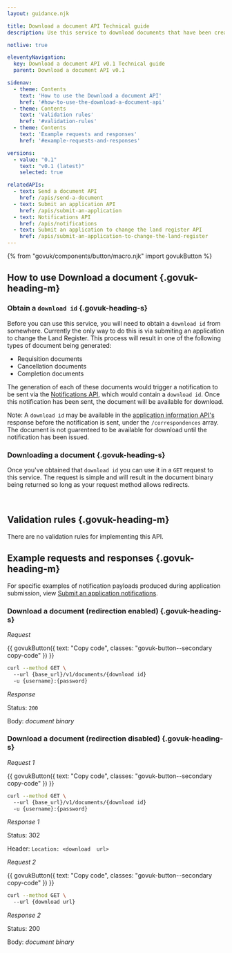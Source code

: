 ```yaml
---
layout: guidance.njk

title: Download a document API Technical guide
description: Use this service to download documents that have been created by HM Land Registry for your consumption.

notlive: true

eleventyNavigation:
  key: Download a document API v0.1 Technical guide
  parent: Download a document API v0.1

sidenav:
  - theme: Contents
    text: 'How to use the Download a document API'
    href: '#how-to-use-the-download-a-document-api'
  - theme: Contents
    text: 'Validation rules'
    href: '#validation-rules'
  - theme: Contents
    text: 'Example requests and responses'
    href: '#example-requests-and-responses'

versions:
  - value: "0.1"
    text: "v0.1 (latest)"
    selected: true

relatedAPIs:
  - text: Send a document API
    href: /apis/send-a-document
  - text: Submit an application API
    href: /apis/submit-an-application
  - text: Notifications API
    href: /apis/notifications
  - text: Submit an application to change the land register API
    href: /apis/submit-an-application-to-change-the-land-register 
---
```

{% from "govuk/components/button/macro.njk" import govukButton %}

## How to use Download a document {.govuk-heading-m}

### Obtain a `download id` {.govuk-heading-s}

Before you can use this service, you will need to obtain a `download id` from somewhere. Currently the only way to do this is via submiting an application to change the Land Register. This process will result in one of the following types of document being generated:

- Requisition documents
- Cancellation documents
- Completion documents

The generation of each of these documents would trigger a notification to be sent via the [Notifications API](/apis/notifications), which would contain a `download id`. Once this notification has been sent, the document will be available for download.

Note: A `download id` may be available in the [application information API's](/apis/application-information) response before the notification is sent, under the `/correspondences` array. The document is not guarenteed to be available for download until the notification has been issued.

### Downloading a document {.govuk-heading-s}

Once you've obtained that `download id` you can use it in a `GET` request to this service. The request is simple and will result in the document binary being returned so long as your request method allows redirects.

</section>
</br>
<section>

## Validation rules {.govuk-heading-m}

There are no validation rules for implementing this API.

</section>

<section>

## Example requests and responses {.govuk-heading-m}

For specific examples of notification payloads produced during application submission, view [Submit an application notifications](/apis/submit-an-application).

### Download a document (redirection enabled) {.govuk-heading-s}

*Request*

<div class="code-wrapper">
{{ govukButton({ text: "Copy code", classes: "govuk-button--secondary copy-code" }) }}

```sh
curl --method GET \ 
  --url {base_url}/v1/documents/{download id}
  -u {username}:{password}
```
</div>

*Response*

Status: `200`

Body: *document binary*

### Download a document (redirection disabled) {.govuk-heading-s}

*Request 1*

<div class="code-wrapper">
{{ govukButton({ text: "Copy code", classes: "govuk-button--secondary copy-code" }) }}

```sh
curl --method GET \ 
  --url {base_url}/v1/documents/{download id}
  -u {username}:{password}
```
</div>

*Response 1*

Status: 302

Header: `Location: <download  url>`

*Request 2*

<div class="code-wrapper">
{{ govukButton({ text: "Copy code", classes: "govuk-button--secondary copy-code" }) }}

```sh
curl --method GET \ 
  --url {download url}
```
</div>

*Response 2*

Status: 200

Body: *document binary*

</section>

